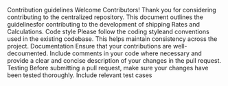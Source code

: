 Contribution guidelines
Welcome Contributors!
Thank you for considering contributing to the centralized repository. This document outlines the guidelinesfor contributing to the development of shipping Rates and Calculations.
Code style
Please follow the coding styleand conventions used in the existing codebase. This helps maintain consistency across the project.
Documentation
Ensure that your contributions are well-decoumented. Include comments in your code where necessary and provide a clear and concise description of your changes in the pull request.
Testing
Before submitting a pull request, make sure your changes have been tested thoroughly. Include relevant  test cases
